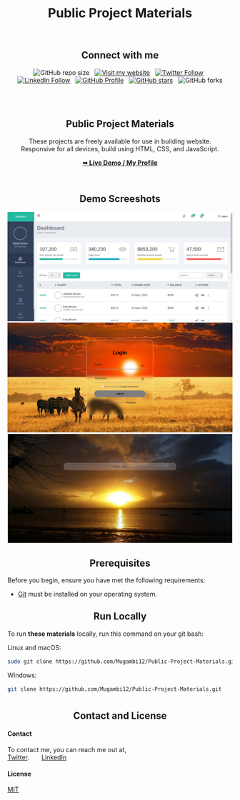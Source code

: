 <h1 align="center">Public Project Materials</h1> <br/>
<h2 align="center">Connect with me</h2>

<div align="center">
  
  ![GitHub repo size](https://img.shields.io/github/repo-size/Mugambi12/Public-Project-Materials) &nbsp;
  [![Visit my website](https://img.shields.io/badge/Visit%20my%20website-Here-lightblue)](https://silasmugambi.pages.dev) &nbsp;
  [![Twitter Follow](https://img.shields.io/twitter/follow/Twitter?style=social)](https://twitter.com/intent/follow?screen_name=mugambimungiria) &nbsp;
  [![LinkedIn Follow](https://img.shields.io/badge/LinkedIn-Follow-blue)](https://www.linkedin.com/in/silasmugambi/) &nbsp;
  [![GitHub Profile](https://img.shields.io/github/followers/Mugambi12?style=social)](https://github.com/Mugambi12) &nbsp;
  [![GitHub stars](https://img.shields.io/github/stars/Mugambi12/Public-Project-Materials?style=social)](https://github.com/Mugambi12/Public-Project-Materials) &nbsp;
  ![GitHub forks](https://img.shields.io/github/forks/Mugambi12/Public-Project-Materials?style=social)

  <br />
  <br />

  <h2 align="center">Public Project Materials</h2>

  These projects are freely available for use in building website.<br />Responsive for all devices, build using HTML, CSS, and JavaScript.

  <a href="https://github.com/Mugambi12"><strong>➥ Live Demo / My Profile</strong></a>

</div>

<br />

  <h2 align="center">Demo Screeshots</h2>

  ![Admin Dashboard Desktop Demo](./README-Images/AdminDashboard.png "Desktop Demo")
  ![Login Page Desktop Demo](./README-Images/LoginPage.png "Desktop Demo")
  ![ReadMore Desktop Demo](./README-Images/ReadMore.png "Desktop Demo")


<h2 align="center">Prerequisites</h2>

Before you begin, ensure you have met the following requirements:

* [Git](https://git-scm.com/downloads "Download Git") must be installed on your operating system.


<h2 align="center">Run Locally</h2>

To run **these materials** locally, run this command on your git bash:

Linux and macOS:

```bash
sudo git clone https://github.com/Mugambi12/Public-Project-Materials.git
```

Windows:

```bash
git clone https://github.com/Mugambi12/Public-Project-Materials.git
```

# <div>
  <h2 align="center">Contact and License</h2>
  
  #### Contact
  
  To contact me, you can reach me out at,<br />
   [Twitter](https://www.twitter.com/mugambimungiria). &nbsp; &nbsp; &nbsp;
   [LinkedIn](https://www.linkedin.com/in/silasmugambi)
  
  #### License
  
  [MIT](https://choosealicense.com/licenses/mit/)
</div>
